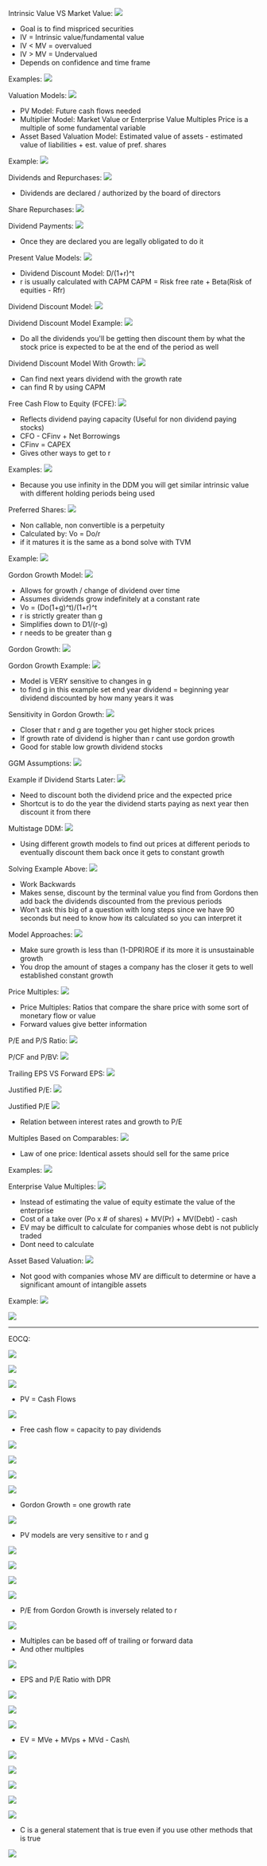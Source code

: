 

Intrinsic Value VS Market Value:
![](https://i.imgur.com/mpZMNIq.png)
- Goal is to find mispriced securities
- IV = Intrinsic value/fundamental value
- IV < MV = overvalued
- IV > MV = Undervalued
- Depends on confidence and time frame


Examples:
![](https://i.imgur.com/UrwKksJ.png)




Valuation Models:
![](https://i.imgur.com/CiyNqQf.png)
- PV Model: Future cash flows needed
- Multiplier Model: Market Value or Enterprise Value Multiples
  Price is a multiple of some fundamental variable
- Asset Based Valuation Model: Estimated value of assets - estimated value of liabilities + est. value of pref. shares



Example:
![](https://i.imgur.com/CED3j6S.png)



Dividends and Repurchases:
![](https://i.imgur.com/19JmVdj.png)
- Dividends are declared / authorized by the board of directors



Share Repurchases:
![](https://i.imgur.com/tZ9ZtAR.png)



Dividend Payments:
![](https://i.imgur.com/y1CjODw.png)
- Once they are declared you are legally obligated to do it



Present Value Models:
![](https://i.imgur.com/SyceVeF.png)
- Dividend Discount Model: D/(1+r)^t
- r is usually calculated with CAPM
  CAPM = Risk free rate + Beta(Risk of equities - Rfr)


Dividend Discount Model:
![](https://i.imgur.com/dvr81AB.png)



Dividend Discount Model Example:
![](https://i.imgur.com/GMoqTYQ.png)
- Do all the dividends you'll be getting then discount them by what the stock price is expected to be at the end of the period as well



Dividend Discount Model With Growth:
![](https://i.imgur.com/vp1P0N8.png)
- Can find next years dividend with the growth rate
- can find R by using CAPM


Free Cash Flow to Equity (FCFE):
![](https://i.imgur.com/659l0fo.png)
- Reflects dividend paying capacity (Useful for non dividend paying stocks)
- CFO - CFinv + Net Borrowings
- CFinv = CAPEX
- Gives other ways to get to r


Examples:
![](https://i.imgur.com/qL3sgYH.png)
- Because you use infinity in the DDM you will get similar intrinsic value with different holding periods being used



Preferred Shares:
![](https://i.imgur.com/lyKYfrs.png)
- Non callable, non convertible is a perpetuity
- Calculated by: Vo = Do/r
- if it matures it is the same as a bond solve with TVM


Example:
![](https://i.imgur.com/24BASoX.png)



Gordon Growth Model:
![](https://i.imgur.com/MCAsrX9.png)
- Allows for growth / change of dividend over time
- Assumes dividends grow indefinitely at a constant rate
- Vo = (Do(1+g)^t)/(1+r)^t
- r is strictly greater than g
- Simplifies down to 
  D1/(r-g)
- r needs to be greater than g 



Gordon Growth:
![](https://i.imgur.com/zauagy1.png)



Gordon Growth Example:
![](https://i.imgur.com/yduEyLd.png)
- Model is VERY sensitive to changes in g
- to find g in this example set end year dividend = beginning year dividend discounted by how many years it was 


Sensitivity in Gordon Growth:
![](https://i.imgur.com/tJHoR2J.png)
- Closer that r and g are together you get higher stock prices
- If growth rate of dividend is higher than r cant use gordon growth
- Good for stable low growth dividend stocks


GGM Assumptions:
![](https://i.imgur.com/jb9BsPK.png)



Example if Dividend Starts Later:
![](https://i.imgur.com/qJxKe4k.png)
- Need to discount both the dividend price and the expected price
- Shortcut is to do the year the dividend starts paying as next year then discount it from there


Multistage DDM:
![](https://i.imgur.com/DyTyxZv.png)
- Using different growth models to find out prices at different periods to eventually discount them back once it gets to constant growth


Solving Example Above:
![](https://i.imgur.com/wLAZAx7.png)
- Work Backwards
- Makes sense, discount by the terminal value you find from Gordons then add back the dividends discounted from the previous periods
- Won't ask this big of a question with long steps since we have 90 seconds but need to know how its calculated so you can interpret it


Model Approaches:
![](https://i.imgur.com/hJPVkuT.png)
- Make sure growth is less than (1-DPR)ROE if its more it is unsustainable growth
- You drop the amount of stages a company has the closer it gets to well established constant growth


Price Multiples:
![](https://i.imgur.com/7pBaTKk.png)
- Price Multiples: Ratios that compare the share price with some sort of monetary flow or value
- Forward values give better information



P/E and P/S Ratio:
![](https://i.imgur.com/32vEulN.png)



P/CF and P/BV:
![](https://i.imgur.com/eu4P9tA.png)


Trailing EPS VS Forward EPS:
![](https://i.imgur.com/ZbGZyZQ.png)


Justified P/E:
![](https://i.imgur.com/OBJxRov.png)


Justified P/E
![](https://i.imgur.com/jCVYhc2.png)
- Relation between interest rates and growth to P/E


Multiples Based on Comparables:
![](https://i.imgur.com/FE107DA.png)
- Law of one price: Identical assets should sell for the same price


Examples:
![](https://i.imgur.com/PjigARG.png)


Enterprise Value Multiples:
![](https://i.imgur.com/0JmzAD6.png)
- Instead of estimating the value of equity estimate the value of the enterprise
- Cost of a take over
  (Po x # of shares) + MV(Pr) + MV(Debt) - cash
- EV may be difficult to calculate for companies whose debt is not publicly traded
- Dont need to calculate



Asset Based Valuation:
![](https://i.imgur.com/ZvEblig.png)
- Not good with companies whose MV are difficult to determine or have a significant amount of intangible assets



Example:
![](https://i.imgur.com/jTBUbWB.png)




![](https://i.imgur.com/ArpkP4D.png)


____
EOCQ:


![](https://i.imgur.com/Rn5KnyU.png)


![](https://i.imgur.com/ER25tOt.png)




![](https://i.imgur.com/jfJ0MXz.png)
- PV = Cash Flows




![](https://i.imgur.com/XYlBwB4.png)
- Free cash flow = capacity to pay dividends



![](https://i.imgur.com/wxTjQYB.png)




![](https://i.imgur.com/eO7WJwx.png)



![](https://i.imgur.com/H5H4bQT.png)




![](https://i.imgur.com/OapspEc.png)
- Gordon Growth = one growth rate



![](https://i.imgur.com/ZF5g5sW.png)
- PV models are very sensitive to r and g


![](https://i.imgur.com/HBMj1xd.png)




![](https://i.imgur.com/idPmPGp.png)


![](https://i.imgur.com/wy1SKcQ.png)




![](https://i.imgur.com/MXxYNQ5.png)
- P/E from Gordon Growth is inversely related to r



![](https://i.imgur.com/pr1SIMt.png)
- Multiples can be based off of trailing or forward data
- And other multiples



![](https://i.imgur.com/JkX5Xbs.png)
- EPS and P/E Ratio with DPR


![](https://i.imgur.com/XDGJ1OD.png)



![](https://i.imgur.com/WEf3U9E.png)



![](https://i.imgur.com/3qUG5Vd.png)
- EV = MVe + MVps + MVd - Cash\



![](https://i.imgur.com/TI2D2pq.png)



![](https://i.imgur.com/Py1kHcl.png)



![](https://i.imgur.com/EOyApnS.png)



![](https://i.imgur.com/7p0nuif.png)



![](https://i.imgur.com/9qcQP6m.png)
- C is a general statement that is true even if you use other methods that is true



![](https://i.imgur.com/yONKO0M.png)
